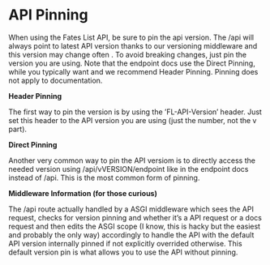# API Pinning

When using the Fates List API, be sure to pin the api version. The /api will always point to latest API version thanks to our versioning middleware and this version may change often . To avoid breaking changes, just pin the version you are using. Note that the endpoint docs use the Direct Pinning, while you typically want and we recommend Header Pinning. Pinning does not apply to documentation.


**Header Pinning**

The first way to pin the version is by using the ’FL-API-Version’ header. Just set this header to the API version you are using \(just the number, not the v part\).

**Direct Pinning**

Another very common way to pin the API versiom is to directly access the needed version using /api/vVERSION/endpoint like in the endpoint docs instead of /api. This is the most common form of pinning.

**Middleware Information \(for those curious\)**

The /api route actually handled by a ASGI middleware which sees the API request, checks for version pinning and whether it’s a API request or a docs request and then edits the ASGI scope \(I know, this is hacky but the easiest and probably the only way\) accordingly to handle the API with the default API version internally pinned if not explicitly overrided otherwise. This default version pin is what allows you to use the API without pinning.

